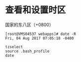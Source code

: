 # 查看和设置时区

国家的东八区（+0800）
```
[root@VMS04537 webapps]# date -R
Fri, 04 Aug 2017 07:05:18 -0400
```

```
tzselect
source .bash_profile
date
```